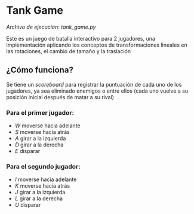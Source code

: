 # Tank Game
*Archivo de ejecución: tank_game.py*

Este es un juego de batalla interactivo para 2 jugadores, una implementación aplicando los conceptos de transformaciones lineales en las rotaciones, el cambio de tamaño y la traslación

## ¿Cómo funciona?
Se tiene un *scoreboard* para registrar la puntuación de cada uno de los jugadores, ya sea eliminado enemigos o entre ellos (cada uno vuelve a su posición inicial después de matar a su rival)
### Para el primer jugador:
- $W$ moverse hacia adelante
- $S$ moverse hacia atrás
- $A$ girar a la izquierda
- $D$ girar a la derecha
- $E$ disparar

### Para el segundo jugador:
- $I$ moverse hacia adelante
- $K$ moverse hacia atrás
- $J$ girar a la izquierda
- $L$ girar a la derecha
- $U$ disparar
